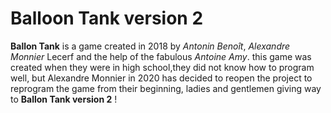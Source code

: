 # Balloon Tank version 2
 **Ballon Tank** is a game created in 2018 by *Antonin Benoît*, *Alexandre Monnier* Lecerf and the help of the fabulous *Antoine Amy*. this game was created when they were in high school,they did not know how to program well, but Alexandre Monnier in 2020 has decided to reopen the project to reprogram the game from their beginning, ladies and gentlemen giving way to **Ballon Tank version 2** !
